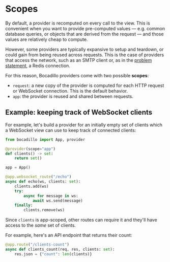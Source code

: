# Scopes

By default, a provider is recomputed on every call to the view. This is convenient when you want to provide pre-computed values — e.g. common database queries, or objects that are derived from the request — and those values are relatively cheap to compute.

However, some providers are typically expansive to setup and teardown, or could gain from being reused across requests. This is the case of providers that access the network, such as an SMTP client or, as in the [problem statement](#problem-statement), a Redis connection.

For this reason, Bocadillo providers come with two possible **scopes**:

- `request`: a new copy of the provider is computed for each HTTP request or WebSocket connection. This is the default behavior.
- `app`: the provider is reused and shared between requests.

## Example: keeping track of WebSocket clients

For example, let's build a provider for an initially empty set of clients which a WebSocket view can use to keep track of connected clients:

```python
from bocadillo import App, provider

@provider(scope="app")
def clients() -> set:
    return set()

app = App()

@app.websocket_route("/echo")
async def echo(ws, clients: set):
    clients.add(ws)
    try:
        async for message in ws:
            await ws.send(message)
    finally:
        clients.remove(ws)
```

Since `clients` is app-scoped, other routes can require it and they'll have access to the _same_ set of clients.

For example, here's an API endpoint that returns their count:

```python
@app.route("/clients-count")
async def clients_count(req, res, clients: set):
    res.json = {"count": len(clients)}
```
